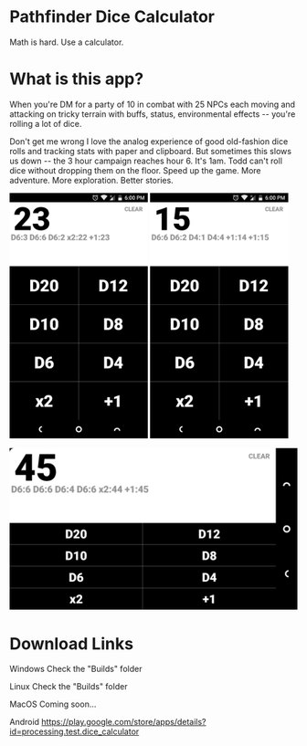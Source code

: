 # Pathfinder Dice Calculator
Math is hard. Use a calculator.

# What is this app?
When you're DM for a party of 10 in combat with 25 NPCs each moving and attacking on tricky terrain with buffs, status, environmental effects -- you're rolling a lot of dice. 

Don't get me wrong I love the analog experience of good old-fashion dice rolls and tracking stats with paper and clipboard. But sometimes this slows us down -- the 3 hour campaign reaches hour 6. It's 1am. Todd can't roll dice without dropping them on the floor. Speed up the game. More adventure. More exploration. Better stories.

<img src="graphics/Screenshot2.png" width="48%">    <img src="graphics/Screenshot3.png" width="48%">

![DiceCalculator](graphics/Screenshot5.png?raw=true "Dice Calculator")

# Download Links
Windows
Check the "Builds" folder

Linux
Check the "Builds" folder

MacOS
Coming soon...

Android
https://play.google.com/store/apps/details?id=processing.test.dice_calculator
